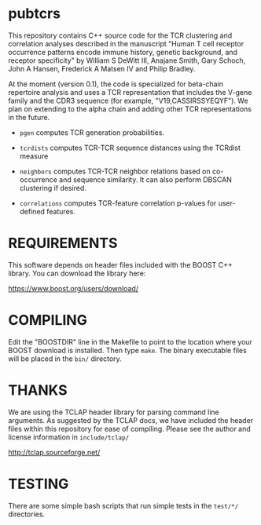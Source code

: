 # pubtcrs

This repository contains C++ source code for the TCR clustering and correlation analyses described in the manuscript "Human T cell receptor occurrence patterns encode immune history, genetic background, and receptor specificity" by William S DeWitt III, Anajane Smith, Gary Schoch, John A Hansen, Frederick A Matsen IV and Philip Bradley.

At the moment (version 0.1), the code is specialized for beta-chain repertoire analysis and uses a TCR representation that includes the V-gene family and the CDR3 sequence (for example, "V19,CASSIRSSYEQYF"). We plan on extending to the alpha chain and adding other TCR representations in the future. 

- `pgen` computes TCR generation probabilities.

- `tcrdists` computes TCR-TCR sequence distances using the TCRdist measure

- `neighbors` computes TCR-TCR neighbor relations based on co-occurrence and sequence similarity. It can also perform DBSCAN clustering if desired.

- `correlations` computes TCR-feature correlation p-values for user-defined features.

# REQUIREMENTS

This software depends on header files included with the BOOST C++ library. You can download the library here:

https://www.boost.org/users/download/

# COMPILING

Edit the "BOOSTDIR" line in the Makefile to point to the location where your BOOST download is installed. Then type `make`. The binary executable files will be placed in the `bin/` directory. 

# THANKS

We are using the TCLAP header library for parsing command line arguments. As suggested by the TCLAP docs, we have included the header files within this repository for ease of compiling. Please see the author and license information in `include/tclap/`

http://tclap.sourceforge.net/

# TESTING

There are some simple bash scripts that run simple tests in the `test/*/` directories.

